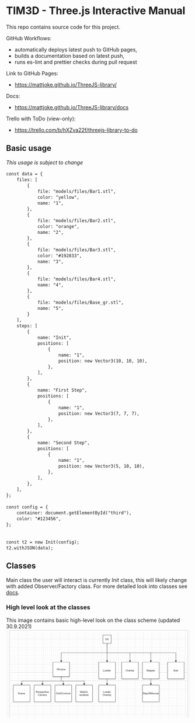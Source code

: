 # TIM3D - Three.js Interactive Manual

This repo contains source code for this project.

GitHub Workflows:
* automatically deploys latest push to GitHub pages, 
* builds a documentation based on latest push,
* runs es-lint and prettier checks during pull request

Link to GitHub Pages:
- https://mattjoke.github.io/ThreeJS-library/

Docs:
-  https://mattjoke.github.io/ThreeJS-library/docs

Trello with ToDo (view-only):
- https://trello.com/b/hXZva22f/threejs-library-to-do


## Basic usage

_This usage is subject to change_

    const data = {
        files: [
            {
                file: "models/files/Bar1.stl",
                color: "yellow",
                name: "1",
            },
            {
                file: "models/files/Bar2.stl",
                color: "orange",
                name: "2",
            },
            {
                file: "models/files/Bar3.stl",
                color: "#192833",
                name: "3",
            },
            {
                file: "models/files/Bar4.stl",
                name: "4",
            },
            {
                file: "models/files/Base_gr.stl",
                name: "5",
            }
        ],
        steps: [
            {
                name: "Init",
                positions: [
                    {
                        name: "1",
                        position: new Vector3(10, 10, 10),
                    },
                ],
            },
            {
                name: "First Step",
                positions: [
                    {
                        name: "1",
                        position: new Vector3(7, 7, 7),
                    },
                ],
            },
            {
                name: "Second Step",
                positions: [
                    {
                        name: "1",
                        position: new Vector3(5, 10, 10),
                    },
                ],
            },
        ],
    };

    const config = {
        container: document.getElementById("third"),
        color: "#123456",
    };


    const t2 = new Init(config);
    t2.withJSON(data);

## Classes

Main class the user will interact is currently _Init_ class, this will likely change with added Observer/Factory class.
For more detailed look into classes see [docs](https://mattjoke.github.io/ThreeJS-library/docs).

### High level look at the classes

This image contains basic high-level look on the class scheme (updated 30.9.2021)
![Image of model](./static/model.png)